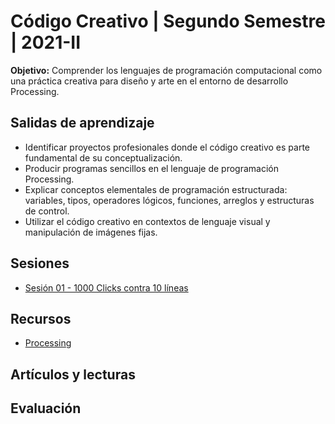 # Código Creativo | Segundo Semestre | 2021-II

**Objetivo:** Comprender los lenguajes de programación computacional como una práctica creativa para diseño y arte en el entorno de desarrollo Processing.

## Salidas de aprendizaje

- Identificar proyectos profesionales donde el código creativo es parte fundamental de su conceptualización.
- Producir programas sencillos en el lenguaje de programación Processing.
- Explicar conceptos elementales de programación estructurada: variables, tipos, operadores lógicos, funciones, arreglos y estructuras de control.
- Utilizar el código creativo en contextos de lenguaje visual y manipulación de imágenes fijas.

## Sesiones

- [Sesión 01 - 1000 Clicks contra 10 líneas](https://github.com/EmilioOcelotl/centro2021-II-3/blob/main/s01/README.md) 

## Recursos 

- [Processing](https://processing.org/download/) 

## Artículos y lecturas 

## Evaluación
